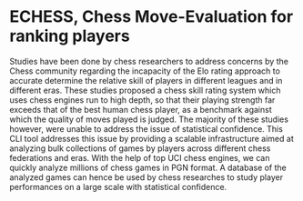 ECHESS, Chess Move-Evaluation for ranking players
======

Studies have been done by chess researchers to address concerns by the Chess community regarding the incapacity of the Elo rating approach to accurate determine the relative skill of players in different leagues and in different eras. These studies proposed a chess skill rating system which uses chess engines run to high depth, so that their playing strength far exceeds that of the best human chess player, as a benchmark against which the quality of moves played is judged. The majority of these studies however, were unable to address the issue of statistical confidence. This CLI tool addresses this issue by providing a scalable infrastructure aimed at analyzing bulk collections of games by players across different chess federations and eras. With the help of top UCI chess engines, we can quickly analyze millions of chess games in PGN format. A database of the analyzed games can hence be used by chess researches to study player performances on a large scale with statistical confidence.

